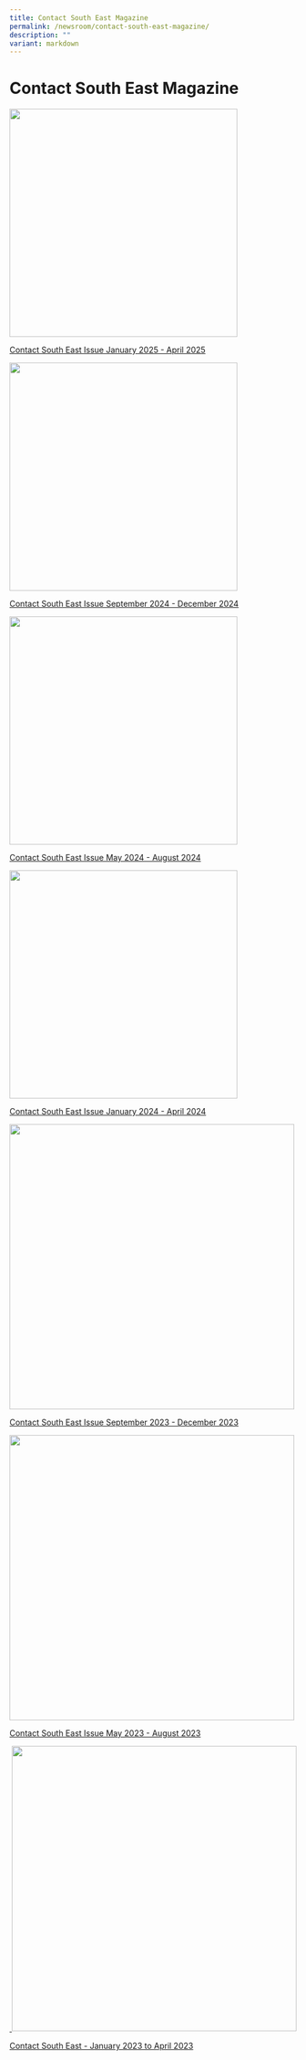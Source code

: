```yaml
---
title: Contact South East Magazine
permalink: /newsroom/contact-south-east-magazine/
description: ""
variant: markdown
---
```

Contact South East Magazine
===
<a href="https://go.gov.sg/csejan-apr25">
	<img src="/images/NewsRoom/CSE/Contact_SE_Cover_Jan_Apr_2025_Cover.jpg" style="width:400px;"></a>

[Contact South East Issue January 2025 - April 2025](https://go.gov.sg/csejan-apr25)


<a href="https://go.gov.sg/csesep-dec2024">
	<img src="/images/NewsRoom/CSE/Contact_SE_Cover_Sep_Dec_2024_Cover.jpg" style="width:400px;"></a>

[Contact South East Issue September 2024 - December 2024](https://go.gov.sg/csesep-dec2024)


<a href="https://go.gov.sg/csemay-aug2024">
	<img src="/images/NewsRoom/CSE/Contact_SE_Cover_May_Aug_2024_Cover.jpg" style="width:400px;"></a>

[Contact South East Issue May 2024 - August 2024](https://go.gov.sg/csemay-aug2024) 


<a href="https://go.gov.sg/csejan-apr2024">
	<img src="/images/NewsRoom/CSE/CSE_Jan_Apr_2024.PNG" style="width:400px;"></a>

[Contact South East Issue January 2024 - April 2024](https://go.gov.sg/csejan-apr2024) 


<a href="https://go.gov.sg/csesepdec2023"><img src="/images/NewsRoom/CSE/cse%20sep-dec2023.png" style="width:auto; height:500px;"></a>

[Contact South East Issue September 2023 - December 2023](https://go.gov.sg/csesepdec2023) 


<a href="https://go.gov.sg/csemay-aug2023"><img src="/images/NewsRoom/CSE/contact%20se%20may-aug%202023.png" style="width:auto; height:500px;"></a>

[Contact South East Issue May 2023 - August 2023](https://go.gov.sg/csemay-aug2023) 

	
<a href="https://go.gov.sg/csejan-apr2023"> &nbsp;<img src="/images/NewsRoom/CSE/CSE%20Jan-Apr%202023%20-%20Cover%20Page.png" style="width:auto; height:500px;"></a>
	
[Contact South East - January 2023 to April 2023](https://go.gov.sg/csejan-apr2023)